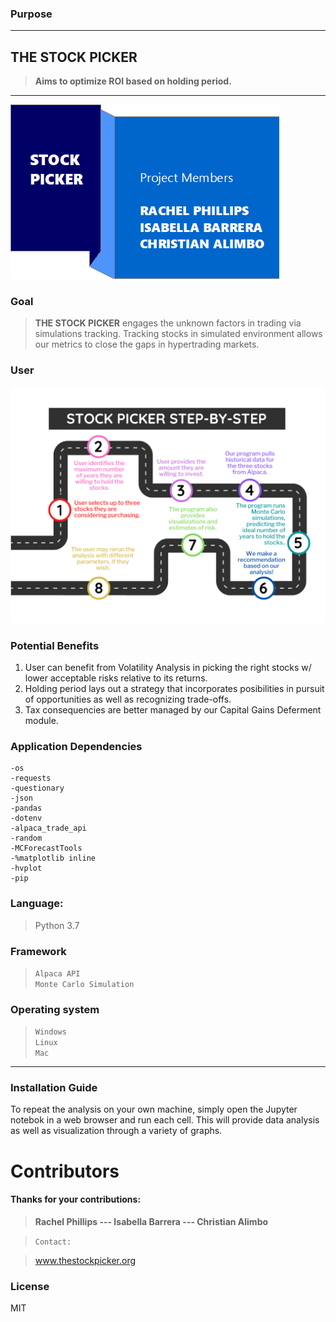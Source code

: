 ### Purpose
___
## THE STOCK PICKER 
>**Aims to optimize ROI based on holding period.**

___
![image](Images/stockpickergraphic.png)
### Goal
> __THE STOCK PICKER__ engages the unknown factors in trading via simulations tracking. Tracking stocks in simulated environment allows our metrics to close the gaps in hypertrading markets.

### User
![Image](Images/roadmap.png)

### Potential Benefits
1) User can benefit from Volatility Analysis in picking the right stocks w/ lower acceptable risks relative to its returns.
2) Holding period lays out a strategy that incorporates posibilities in pursuit of opportunities as well as recognizing trade-offs.
3) Tax consequencies are better managed by our Capital Gains Deferment module.

### Application Dependencies
    -os
    -requests
    -questionary
    -json
    -pandas
    -dotenv
    -alpaca_trade_api
    -random
    -MCForecastTools
    -%matplotlib inline
    -hvplot
    -pip

### Language:
> Python 3.7

### Framework
> `Alpaca API` \
> `Monte Carlo Simulation` 

### Operating system
> `Windows` \
> `Linux` \
> `Mac`
___

### Installation Guide

To repeat the analysis on your own machine, simply open the Jupyter notebok in a web browser and run each cell. This will provide data analysis as well as visualization through a variety of graphs.

# Contributors

#### Thanks for your contributions:
> **Rachel Phillips --- Isabella Barrera --- Christian Alimbo**

>`Contact:`

>www.thestockpicker.org

### License

MIT